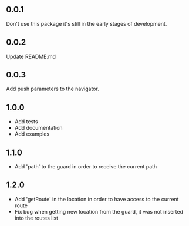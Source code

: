 ## 0.0.1

Don't use this package it's still in the early stages of development.
## 0.0.2
Update README.md

## 0.0.3
Add push parameters to the navigator.

## 1.0.0
- Add tests
- Add documentation
- Add examples

## 1.1.0
- Add 'path' to the guard in order to receive the current path

## 1.2.0
- Add 'getRoute' in the location in order to have access to the current route
- Fix bug when getting new location from the guard, it was not inserted into the routes list
